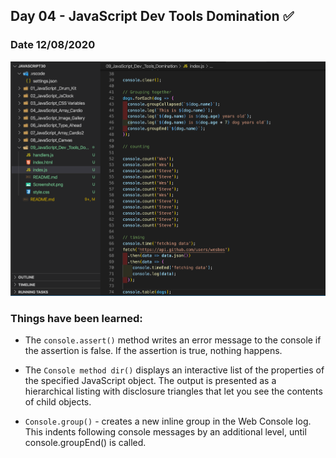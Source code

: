 ## Day 04 - JavaScript Dev Tools Domination  ✅

### Date 12/08/2020

![Dev Tools Domination](./Screenshot.png)

### Things have been learned:

- The `console.assert()` method writes an error message to the console if the assertion is false. If the assertion is true, nothing happens.

- The `Console method dir()` displays an interactive list of the properties of the specified JavaScript object. The output is presented as a hierarchical listing with disclosure triangles that let you see the contents of child objects.

- `Console.group()` - creates a new inline group in the Web Console log. This indents following console messages by an additional level, until console.groupEnd() is called.
